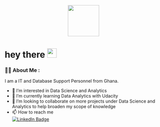 <div id="header" align="center">
  <img src="https://media.giphy.com/media/M9gbBd9nbDrOTu1Mqx/giphy.gif" width="100"/>
</div>
<h1>
  hey there
  <img src="https://media.giphy.com/media/hvRJCLFzcasrR4ia7z/giphy.gif" width="30px"/>
</h1>


### :woman_technologist: About Me :
I am a IT and Database Support Personnel from Ghana.

- 👀 I’m interested in Data Science and Analytics
- 🌱 I’m currently learning Data Analytics with Udacity
- 💞️ I’m looking to collaborate on more projects under Data Science and Analytics to help broaden my scope of knowledge
- 📫 How to reach me <div id="badges"> <a href="www.linkedin.com/in/rebecca-appiok"> <img src="https://img.shields.io/badge/LinkedIn-blue?style=for-the-badge&logo=linkedin&logoColor=white" alt="LinkedIn Badge"/>
  </a>
</div>


<!---
rappiok/rappiok is a ✨ special ✨ repository because its `README.md` (this file) appears on your GitHub profile.
You can click the Preview link to take a look at your changes.
--->
